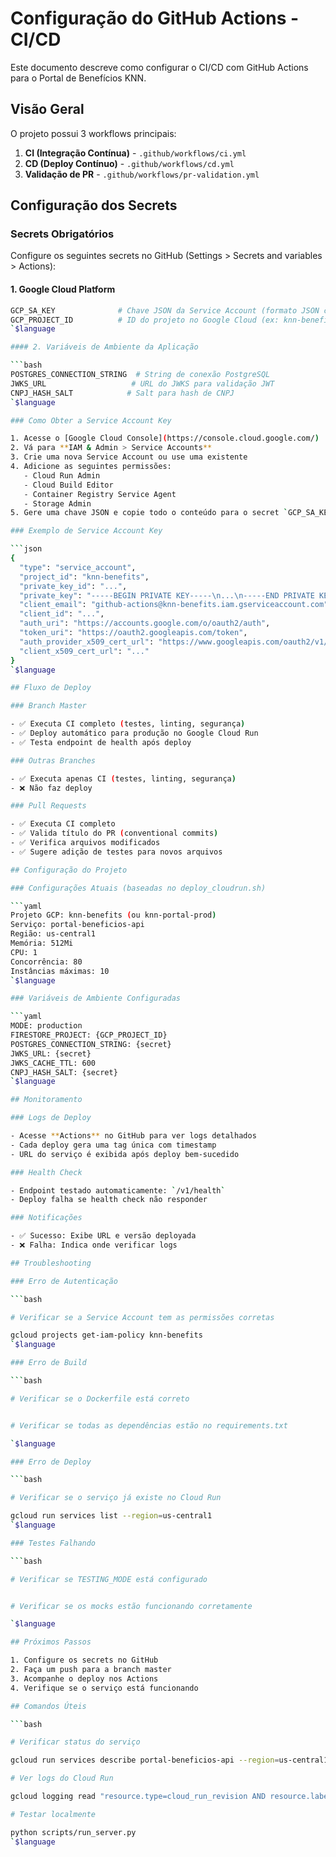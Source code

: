 # Configuração do GitHub Actions - CI/CD

Este documento descreve como configurar o CI/CD com GitHub Actions para o Portal de Benefícios KNN.

## Visão Geral

O projeto possui 3 workflows principais:

1. **CI (Integração Contínua)** - `.github/workflows/ci.yml`
2. **CD (Deploy Contínuo)** - `.github/workflows/cd.yml`
3. **Validação de PR** - `.github/workflows/pr-validation.yml`

## Configuração dos Secrets

### Secrets Obrigatórios

Configure os seguintes secrets no GitHub (Settings > Secrets and variables > Actions):

#### 1. Google Cloud Platform

```bash
GCP_SA_KEY              # Chave JSON da Service Account (formato JSON completo)
GCP_PROJECT_ID          # ID do projeto no Google Cloud (ex: knn-benefits)
`$language

#### 2. Variáveis de Ambiente da Aplicação

```bash
POSTGRES_CONNECTION_STRING  # String de conexão PostgreSQL
JWKS_URL                   # URL do JWKS para validação JWT
CNPJ_HASH_SALT            # Salt para hash de CNPJ
`$language

### Como Obter a Service Account Key

1. Acesse o [Google Cloud Console](https://console.cloud.google.com/)
2. Vá para **IAM & Admin > Service Accounts**
3. Crie uma nova Service Account ou use uma existente
4. Adicione as seguintes permissões:
   - Cloud Run Admin
   - Cloud Build Editor
   - Container Registry Service Agent
   - Storage Admin
5. Gere uma chave JSON e copie todo o conteúdo para o secret `GCP_SA_KEY`

### Exemplo de Service Account Key

```json
{
  "type": "service_account",
  "project_id": "knn-benefits",
  "private_key_id": "...",
  "private_key": "-----BEGIN PRIVATE KEY-----\n...\n-----END PRIVATE KEY-----\n",
  "client_email": "github-actions@knn-benefits.iam.gserviceaccount.com",
  "client_id": "...",
  "auth_uri": "https://accounts.google.com/o/oauth2/auth",
  "token_uri": "https://oauth2.googleapis.com/token",
  "auth_provider_x509_cert_url": "https://www.googleapis.com/oauth2/v1/certs",
  "client_x509_cert_url": "..."
}
`$language

## Fluxo de Deploy

### Branch Master

- ✅ Executa CI completo (testes, linting, segurança)
- ✅ Deploy automático para produção no Google Cloud Run
- ✅ Testa endpoint de health após deploy

### Outras Branches

- ✅ Executa apenas CI (testes, linting, segurança)
- ❌ Não faz deploy

### Pull Requests

- ✅ Executa CI completo
- ✅ Valida título do PR (conventional commits)
- ✅ Verifica arquivos modificados
- ✅ Sugere adição de testes para novos arquivos

## Configuração do Projeto

### Configurações Atuais (baseadas no deploy_cloudrun.sh)

```yaml
Projeto GCP: knn-benefits (ou knn-portal-prod)
Serviço: portal-beneficios-api
Região: us-central1
Memória: 512Mi
CPU: 1
Concorrência: 80
Instâncias máximas: 10
`$language

### Variáveis de Ambiente Configuradas

```yaml
MODE: production
FIRESTORE_PROJECT: {GCP_PROJECT_ID}
POSTGRES_CONNECTION_STRING: {secret}
JWKS_URL: {secret}
JWKS_CACHE_TTL: 600
CNPJ_HASH_SALT: {secret}
`$language

## Monitoramento

### Logs de Deploy

- Acesse **Actions** no GitHub para ver logs detalhados
- Cada deploy gera uma tag única com timestamp
- URL do serviço é exibida após deploy bem-sucedido

### Health Check

- Endpoint testado automaticamente: `/v1/health`
- Deploy falha se health check não responder

### Notificações

- ✅ Sucesso: Exibe URL e versão deployada
- ❌ Falha: Indica onde verificar logs

## Troubleshooting

### Erro de Autenticação

```bash

# Verificar se a Service Account tem as permissões corretas

gcloud projects get-iam-policy knn-benefits
`$language

### Erro de Build

```bash

# Verificar se o Dockerfile está correto


# Verificar se todas as dependências estão no requirements.txt

`$language

### Erro de Deploy

```bash

# Verificar se o serviço já existe no Cloud Run

gcloud run services list --region=us-central1
`$language

### Testes Falhando

```bash

# Verificar se TESTING_MODE está configurado


# Verificar se os mocks estão funcionando corretamente

`$language

## Próximos Passos

1. Configure os secrets no GitHub
2. Faça um push para a branch master
3. Acompanhe o deploy nos Actions
4. Verifique se o serviço está funcionando

## Comandos Úteis

```bash

# Verificar status do serviço

gcloud run services describe portal-beneficios-api --region=us-central1

# Ver logs do Cloud Run

gcloud logging read "resource.type=cloud_run_revision AND resource.labels.service_name=portal-beneficios-api" --limit=50

# Testar localmente

python scripts/run_server.py
`$language
